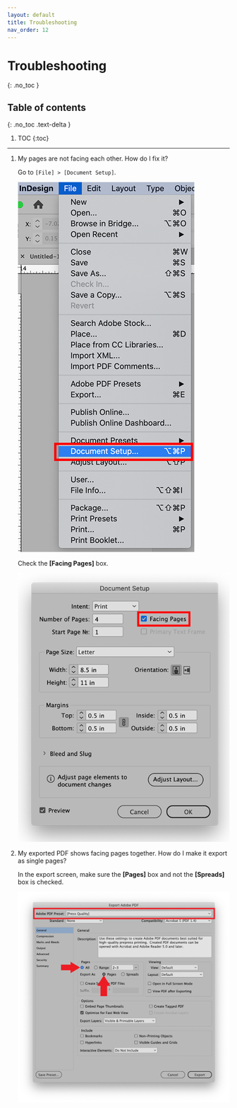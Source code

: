```yaml
---
layout: default
title: Troubleshooting
nav_order: 12
---
```


# Troubleshooting
{: .no_toc }

## Table of contents
{: .no_toc .text-delta }

1. TOC
{:toc}

---

1. My pages are not facing each other. How do I fix it?

   Go to `[File] > [Document Setup]`.

   ![Document Setup](https://github.com/jsylew/COMM2216-User-Doc/blob/gh-pages/assets/images/Troubleshoot01.png?raw=true "Document Setup")

   Check the **[Facing Pages]** box.

   ![Facing Pages](https://github.com/jsylew/COMM2216-User-Doc/blob/gh-pages/assets/images/Troubleshoot02.png?raw=true "Facing Pages")

2. My exported PDF shows facing pages together. How do I make it export as single pages?

    In the export screen, make sure the **[Pages]** box and not the **[Spreads]** box is checked.
    
    ![Export](https://github.com/jsylew/COMM2216-User-Doc/blob/gh-pages/assets/images/09-Export2.png?raw=true "Export")
